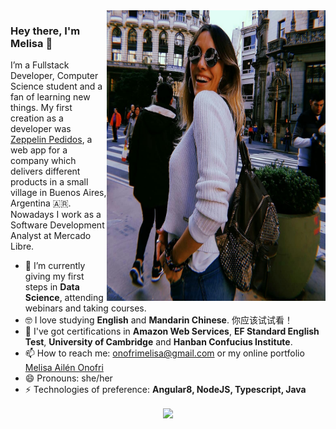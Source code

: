 <img align="right" src="https://github.com/onofrimelisa/onofrimelisa/blob/main/profile.jpg" alt="Illustration of Melisa" width=350px height=465px/>

### Hey there, I'm Melisa 👋

I’m a Fullstack Developer, Computer Science student and a fan of learning new things. My first creation as a developer was [Zeppelin Pedidos](zeppelinok.com), a web app for a company which delivers different products in a small village in Buenos Aires, Argentina 🇦🇷. Nowadays I work as a Software Development Analyst at Mercado Libre.

- 📱 I’m currently giving my first steps in **Data Science**, attending webinars and taking courses.
- 🤓 I love studying **English** and **Mandarin Chinese**. 你应该试试看！
- 💬 I've got certifications in **Amazon Web Services**, **EF Standard English Test**, **University of Cambridge** and **Hanban Confucius Institute**.
- 📫 How to reach me: onofrimelisa@gmail.com or my online portfolio [Melisa Ailén Onofri](https://onofrimelisa.github.io/myportfolio/)
- 😄 Pronouns: she/her
- ⚡ Technologies of preference: **Angular8, NodeJS, Typescript, Java**

<center> 
  <p align="center"> 
    <img align="center" src="https://github-readme-stats.vercel.app/api?username=onofrimelisa&&show_icons=true&title_color=ffffff&icon_color=bb2acf&text_color=daf7dc&bg_color=151515">
  </p>
</center>

